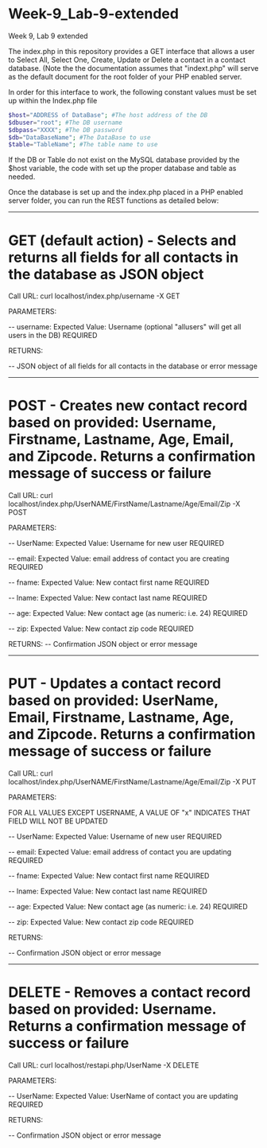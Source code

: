# Week-9_Lab-9-extended
Week 9, Lab 9 extended

The index.php in this repository provides a GET interface that allows a user to Select All, Select One, Create, Update or Delete a contact in a contact database. (Note the the documentation assumes that "indext.php" will serve as the default document for the root folder of your PHP enabled server.

In order for this interface to work, the following constant values must be set up within the Index.php file

```php
$host="ADDRESS of DataBase"; #The host address of the DB 
$dbuser="root"; #The DB username
$dbpass="XXXX"; #The DB password
$db="DataBaseName"; #The DataBase to use
$table="TableName"; #The table name to use
```

If the DB or Table do not exist on the MySQL database provided by the $host variable, the code with set up the proper database and table as needed.

Once the database is set up and the index.php placed in a PHP enabled server folder, you can run the REST functions as detailed below:

****
# GET (default action) - Selects and returns all fields for all contacts in the database as JSON object

Call URL: curl localhost/index.php/username -X GET

PARAMETERS:

-- username: Expected Value: Username (optional "allusers" will get all users in the DB)  REQUIRED

RETURNS:

-- JSON object of all fields for all contacts in the database or error message


****
# POST - Creates new contact record based on provided: Username, Firstname, Lastname, Age, Email, and Zipcode. Returns a confirmation message of success or failure

Call URL: curl localhost/index.php/UserNAME/FirstName/Lastname/Age/Email/Zip -X POST

PARAMETERS:

-- UserName: Expected Value: Username for new user REQUIRED

-- email: Expected Value: email address of contact you are creating REQUIRED

-- fname: Expected Value: New contact first name REQUIRED

-- lname: Expected Value: New contact last name REQUIRED

-- age: Expected Value: New contact age (as numeric: i.e. 24) REQUIRED

-- zip: Expected Value: New contact zip code REQUIRED

RETURNS:
-- Confirmation JSON object or error message

****
# PUT - Updates a contact record based on provided: UserName, Email, Firstname, Lastname, Age, and Zipcode. Returns a confirmation message of success or failure

Call URL: curl localhost/index.php/UserNAME/FirstName/Lastname/Age/Email/Zip -X PUT 

PARAMETERS:

FOR ALL VALUES EXCEPT USERNAME, A VALUE OF "x" INDICATES THAT FIELD WILL NOT BE UPDATED

-- UserName: Expected Value: Username of new user REQUIRED

-- email: Expected Value: email address of contact you are updating REQUIRED

-- fname: Expected Value: New contact first name REQUIRED

-- lname: Expected Value: New contact last name REQUIRED

-- age: Expected Value: New contact age (as numeric: i.e. 24) REQUIRED

-- zip: Expected Value: New contact zip code REQUIRED

RETURNS:

-- Confirmation JSON object or error message

****
# DELETE - Removes a contact record based on provided: Username. Returns a confirmation message of success or failure

Call URL: curl localhost/restapi.php/UserName -X DELETE

PARAMETERS:

-- UserName: Expected Value: UserName of contact you are updating REQUIRED

RETURNS:

-- Confirmation JSON object or error message

